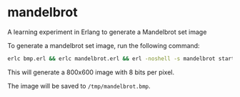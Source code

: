 # mandelbrot

A learning experiment in Erlang to generate a Mandelbrot set image

To generate a mandelbrot set image, run the following command:

```sh
erlc bmp.erl && erlc mandelbrot.erl && erl -noshell -s mandelbrot start 8 800 600 -s init stop
```

This will generate a 800x600 image with 8 bits per pixel.

The image will be saved to `/tmp/mandelbrot.bmp`.
